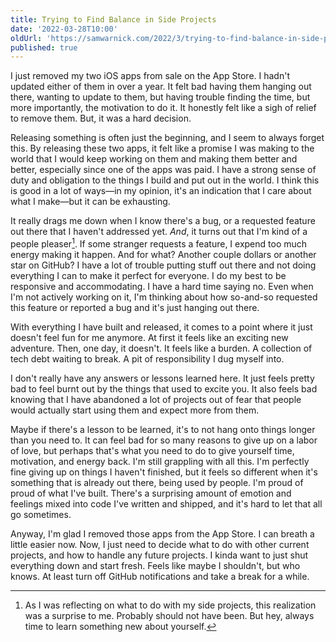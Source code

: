 ```yaml
---
title: Trying to Find Balance in Side Projects
date: '2022-03-28T10:00'
oldUrl: 'https://samwarnick.com/2022/3/trying-to-find-balance-in-side-projects'
published: true
---
```


I just removed my two iOS apps from sale on the App Store. I hadn't updated either of them in over a year. It felt bad having them hanging out there, wanting to update to them, but having trouble finding the time, but more importantly, the motivation to do it. It honestly felt like a sigh of relief to remove them. But, it was a hard decision.

Releasing something is often just the beginning, and I seem to always forget this. By releasing these two apps, it felt like a promise I was making to the world that I would keep working on them and making them better and better, especially since one of the apps was paid. I have a strong sense of duty and obligation to the things I build and put out in the world. I think this is good in a lot of ways—in my opinion, it's an indication that I care about what I make—but it can be  exhausting.

It really drags me down when I know there's a bug, or a requested feature out there that I haven't addressed yet. _And_, it turns out that I'm kind of a people pleaser[^1]. If some stranger requests a feature, I expend too much energy making it happen. And for what? Another couple dollars or another star on GitHub? I have a lot of trouble putting stuff out there and not doing everything I can to make it perfect for everyone. I do my best to be responsive and accommodating. I have a hard time saying no. Even when I'm not actively working on it, I'm thinking about how so-and-so requested this feature or reported a bug and it's just hanging out there.

With everything I have built and released, it comes to a point where it just doesn't feel fun for me anymore. At first it feels like an exciting new adventure. Then, one day, it doesn't. It feels like a burden. A collection of tech debt waiting to break. A pit of responsibility I dug myself into.

I don't really have any answers or lessons learned here. It just feels pretty bad to feel burnt out by the things that used to excite you. It also feels bad knowing that I have abandoned a lot of projects out of fear that people would actually start using them and expect more from them.

Maybe if there's a lesson to be learned, it's to not hang onto things longer than you need to. It can feel bad for so many reasons to give up on a labor of love, but perhaps that's what you need to do to give yourself time, motivation, and energy back. I'm still grappling with all this. I'm perfectly fine giving up on things I haven't finished, but it feels so different when it's something that is already out there, being used by people. I'm proud of proud of what I've built. There's a surprising amount of emotion and feelings mixed into code I've written and shipped, and it's hard to let that all go sometimes.

Anyway, I'm glad I removed those apps from the App Store. I can breath a little easier now. Now, I just need to decide what to do with other current projects, and how to handle any future projects. I kinda want to just shut everything down and start fresh. Feels like maybe I shouldn't, but who knows. At least turn off GitHub notifications and take a break for a while.

[^1]: As I was reflecting on what to do with my side projects, this realization was a surprise to me. Probably should not have been. But hey, always time to learn something new about yourself.
